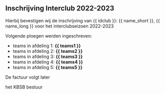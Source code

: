 ## Inschrijving Interclub 2022-2023

Hierbij bevestigen wij de inschrijving van {{ idclub }}: {{ name_short }}, {{ name_long }} voor het interclubseizoen 2022-2023

Volgende ploegen werden ingeschreven:

 - teams in afdeling 1: **{{ teams1 }}**
 - teams in afdeling 2: **{{ teams2 }}**
 - teams in afdeling 3: **{{ teams3 }}** 
 - teams in afdeling 4: **{{ teams4 }}**
 - teams in afdeling 5: **{{ teams5 }}**

De factuur volgt later

het KBSB bestuur